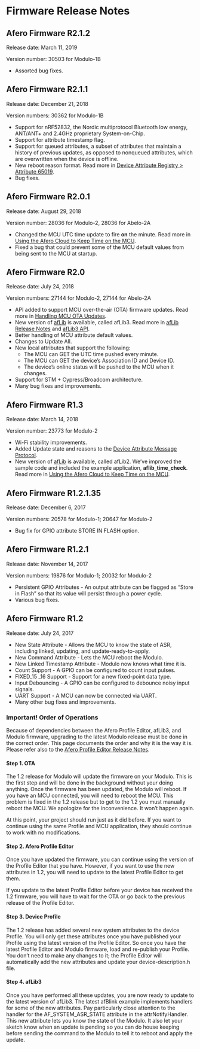 # Firmware Release Notes

## Afero Firmware R2.1.2

Release date: March 11, 2019

Version number: 30503 for Modulo-1B

- Assorted bug fixes.

## Afero Firmware R2.1.1

Release date: December 21, 2018

Version numbers: 30362 for Modulo-1B

- Support for nRF52832, the Nordic multiprotocol Bluetooth low energy, ANT/ANT+ and 2.4GHz proprietary System-on-Chip.
- Support for attribute timestamp flag.
- Support for queued attributes, a subset of attributes that maintain a history of previous updates, as opposed to nonqueued attributes, which are overwritten when the device is offline.
- New reboot reason format. Read more in [Device Attribute Registry > Attribute 65019](https://afero-devdocs.readthedocs.io/en/latest/AttrRegistry#RebootReason).
- Bug fixes.

## Afero Firmware R2.0.1

Release date: August 29, 2018

Version number: 28036 for Modulo-2, 28036 for Abelo-2A

- Changed the MCU UTC time update to fire **on** the minute. Read more in [Using the Afero Cloud to Keep Time on the MCU](https://afero-devdocs.readthedocs.io/en/latest/SetMCUTime).
- Fixed a bug that could prevent some of the MCU default values from being sent to the MCU at startup.

## Afero Firmware R2.0

Release date: July 24, 2018

Version numbers: 27144 for Modulo-2, 27144 for Abelo-2A

- API added to support MCU over-the-air (OTA) firmware updates. Read more in [Handling MCU OTA Updates](https://afero-devdocs.readthedocs.io/en/latest/MCU_OTA).
- New version of [afLib](http://github.com/aferodeveloper/afLib) is available, called afLib3. Read more in [afLib Release Notes](https://afero-devdocs.readthedocs.io/en/latest/RelNotes-afLib) and [afLib3 API](https://afero-devdocs.readthedocs.io/en/latest/API-afLib).
- Better handling of MCU attribute default values.
- Changes to Update All.
- New local attributes that support the following:
  - The MCU can GET the UTC time pushed every minute.
  - The MCU can GET the device’s Association ID and Device ID.
  - The device’s online status will be pushed to the MCU when it changes.
- Support for STM + Cypress/Broadcom architecture.
- Many bug fixes and improvements.

## Afero Firmware R1.3

Release date: March 14, 2018

Version number: 23773 for Modulo-2

- Wi-Fi stability improvements.
- Added Update state and reasons to the [Device Attribute Message Protocol](https://afero-devdocs.readthedocs.io/en/latest/AttrMsgProtocol).
- New version of [afLib](http://github.com/aferodeveloper/afLib) is available, called afLib2. We’ve improved the sample code and included the example application, **aflib_time_check**. Read more in [Using the Afero Cloud to Keep Time on the MCU](https://afero-devdocs.readthedocs.io/en/latest/SetMCUTime).

## Afero Firmware R1.2.1.35

Release date: December 6, 2017

Version numbers: 20578 for Modulo-1; 20647 for Modulo-2

- Bug fix for GPIO attribute STORE IN FLASH option.

## Afero Firmware R1.2.1

Release date: November 14, 2017

Version numbers: 19876 for Modulo-1; 20032 for Modulo-2

- Persistent GPIO Attributes - An output attribute can be flagged as “Store in Flash” so that its value will persist through a power cycle.
- Various bug fixes.

## Afero Firmware R1.2

Release date: July 24, 2017

- New State Attribute - Allows the MCU to know the state of ASR, including linked, updating, and update-ready-to-apply.
- New Command Attribute - Lets the MCU reboot the Modulo.
- New Linked Timestamp Attribute - Modulo now knows what time it is.
- Count Support - A GPIO can be configured to count input pulses.
- FIXED_15 _16 Support - Support for a new fixed-point data type.
- Input Debouncing - A GPIO can be configured to debounce noisy input signals.
- UART Support - A MCU can now be connected via UART.
- Many other bug fixes and improvements.

### Important! Order of Operations

Because of dependencies between the Afero Profile Editor, afLib3, and Modulo firmware, upgrading to the latest Modulo release must be done in the correct order. This page documents the order and why it is the way it is. Please refer also to the [Afero Profile Editor Release Notes](https://afero-devdocs.readthedocs.io/en/latest/RelNotes-APE).

#### Step 1. OTA

The 1.2 release for Modulo will update the firmware on your Modulo. This is the first step and will be done in the background without your doing anything. Once the firmware has been updated, the Modulo will reboot. If you have an MCU connected, you will need to reboot the MCU. This problem is fixed in the 1.2 release but to get to the 1.2 you must manually reboot the MCU. We apologize for the inconvenience. It won’t happen again.

At this point, your project should run just as it did before. If you want to continue using the same Profile and MCU application, they should continue to work with no modifications.

#### Step 2. Afero Profile Editor

Once you have updated the firmware, you can continue using the version of the Profile Editor that you have. However, if you want to use the new attributes in 1.2, you will need to update to the latest Profile Editor to get them.

If you update to the latest Profile Editor before your device has received the 1.2 firmware, you will have to wait for the OTA or go back to the previous release of the Profile Editor.

#### Step 3. Device Profile

The 1.2 release has added several new system attributes to the device Profile. You will only get these attributes once you have published your Profile using the latest version of the Profile Editor. So once you have the latest Profile Editor and Modulo firmware, load and re-publish your Profile. You don’t need to make any changes to it; the Profile Editor will automatically add the new attributes and update your device-description.h file.

#### Step 4. afLib3

Once you have performed all these updates, you are now ready to update to the latest version of afLib3. The latest afBlink example implements handlers for some of the new attributes. Pay particularly close attention to the handler for the AF_SYSTEM_ASR_STATE attribute in the attrNotifyHandler. This new attribute lets you know the state of the Modulo. It also let your sketch know when an update is pending so you can do house keeping before sending the command to the Modulo to tell it to reboot and apply the update.